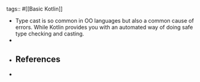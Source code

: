 tags:: #[[Basic Kotlin]]

- Type cast is so common in OO languages but also a common cause of errors. While Kotlin provides you with an automated way of doing safe type checking and casting.
-
- ## References
-